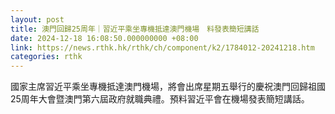 ```yaml
---
layout: post
title: 澳門回歸25周年｜習近平乘坐專機抵達澳門機場　料發表簡短講話
date: 2024-12-18 16:08:50.000000000 +08:00
link: https://news.rthk.hk/rthk/ch/component/k2/1784012-20241218.htm
categories: rthk
---
```


國家主席習近平乘坐專機抵達澳門機場，將會出席星期五舉行的慶祝澳門回歸祖國25周年大會暨澳門第六屆政府就職典禮。預料習近平會在機場發表簡短講話。
